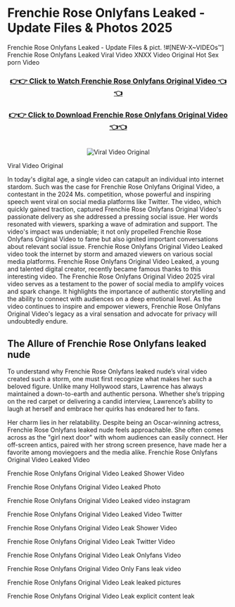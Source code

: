 # Frenchie Rose Onlyfans Leaked - Update Files & Photos 2025

Frenchie Rose Onlyfans Leaked - Update Files & pict. !#[NEW-X~VIDEOs™] Frenchie Rose Onlyfans Leaked Viral Video XNXX Video Original Hot Sex porn Video
<br>
<div align="center">
<h3><a href="https://links2leaks.com?utm_source=frenchierose&utm_medium=gitlong" rel="nofollow">👉👉 Click to Watch Frenchie Rose Onlyfans Original Video 👈👈</a></h3>
<h3><a href="https://links2leaks.com?utm_source=frenchierose&utm_medium=gitlong" rel="nofollow">👉👉 Click to Download Frenchie Rose Onlyfans Original Video 👈👈</a></h3>
<br>
<a href="https://links2leaks.com?utm_source=frenchierose&utm_medium=gitlong" rel="nofollow"><img src="https://i.ibb.co/Gkj2r4b/banner.png" alt="Viral Video Original" style="max-width: 100%; display: inline-block;" data-target="animated-image.originalImage"></a>
</div>

Viral Video Original

In today's digital age, a single video can catapult an individual into internet stardom. Such was the case for Frenchie Rose Onlyfans Original Video, a contestant in the 2024 Ms. competition, whose powerful and inspiring speech went viral on social media platforms like Twitter.
The video, which quickly gained traction, captured Frenchie Rose Onlyfans Original Video's passionate delivery as she addressed a pressing social issue. Her words resonated with viewers, sparking a wave of admiration and support. The video's impact was undeniable; it not only propelled Frenchie Rose Onlyfans Original Video to fame but also ignited important conversations about relevant social issue.
Frenchie Rose Onlyfans Original Video Leaked video took the internet by storm and amazed viewers on various social media platforms. Frenchie Rose Onlyfans Original Video Leaked, a young and talented digital creator, recently became famous thanks to this interesting video.
The Frenchie Rose Onlyfans Original Video 2025 viral video serves as a testament to the power of social media to amplify voices and spark change. It highlights the importance of authentic storytelling and the ability to connect with audiences on a deep emotional level. As the video continues to inspire and empower viewers, Frenchie Rose Onlyfans Original Video's legacy as a viral sensation and advocate for privacy will undoubtedly endure.

<h2>The Allure of Frenchie Rose Onlyfans leaked nude</h2>


To understand why Frenchie Rose Onlyfans leaked nude’s viral video created such a storm, one must first recognize what makes her such a beloved figure. Unlike many Hollywood stars, Lawrence has always maintained a down-to-earth and authentic persona. Whether she’s tripping on the red carpet or delivering a candid interview, Lawrence’s ability to laugh at herself and embrace her quirks has endeared her to fans.

Her charm lies in her relatability. Despite being an Oscar-winning actress, Frenchie Rose Onlyfans leaked nude feels approachable. She often comes across as the "girl next door" with whom audiences can easily connect. Her off-screen antics, paired with her strong screen presence, have made her a favorite among moviegoers and the media alike.
Frenchie Rose Onlyfans Original Video Leaked Video

Frenchie Rose Onlyfans Original Video Leaked Shower Video

Frenchie Rose Onlyfans Original Video Leaked Photo

Frenchie Rose Onlyfans Original Video Leaked video instagram

Frenchie Rose Onlyfans Original Video Leaked Video Twitter

Frenchie Rose Onlyfans Original Video Leak Shower Video

Frenchie Rose Onlyfans Original Video Leak Twitter Video

Frenchie Rose Onlyfans Original Video Leak Onlyfans Video

Frenchie Rose Onlyfans Original Video Only Fans leak video

Frenchie Rose Onlyfans Original Video Leak leaked pictures

Frenchie Rose Onlyfans Original Video Leak explicit content leak